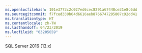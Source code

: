 ```yaml
---
ms.openlocfilehash: 101e3773c2c027ed6cec8291a67448ce31e8c6dd
ms.sourcegitcommit: f7fced330b64d6616aeb8766747295807c92dd41
ms.translationtype: HT
ms.contentlocale: zh-TW
ms.lasthandoff: 04/23/2019
ms.locfileid: "63205659"
---
```

 SQL Server 2016 (13.x) 